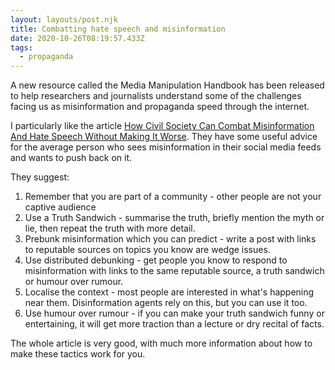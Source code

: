```yaml
---
layout: layouts/post.njk
title: Combatting hate speech and misinformation
date: 2020-10-26T08:19:57.433Z
tags:
  - propaganda
---
```

A new resource called the Media Manipulation Handbook has been released to help researchers and journalists understand some of the challenges facing us as misinformation and propaganda speed through the internet. 

I particularly like the article [How Civil Society Can Combat Misinformation And Hate Speech Without Making It Worse](https://mediamanipulation.org/tip-sheets/how-civil-society-can-combat-misinformation-and-hate-speech-without-making-it-worse). They have some useful advice for the average person who sees misinformation in their social media feeds and wants to push back on it. 

They suggest: 

1. Remember that you are part of a community - other people are not your captive audience
2. Use a Truth Sandwich - summarise the truth, briefly mention the myth or lie, then repeat the truth with more detail. 
3. Prebunk misinformation which you can predict - write a post with links to reputable sources on topics you know are wedge issues.
4. Use distributed debunking - get people you know to respond to misinformation with links to the same reputable source, a truth sandwich or humour over rumour.
5. Localise the context - most people are interested in what's happening near them. Disinformation agents rely on this, but you can use it too.
6. Use humour over rumour - if you can make your truth sandwich funny or entertaining, it will get more traction than a lecture or dry recital of facts.

The whole article is very good, with much more information about how to make these tactics work for you.